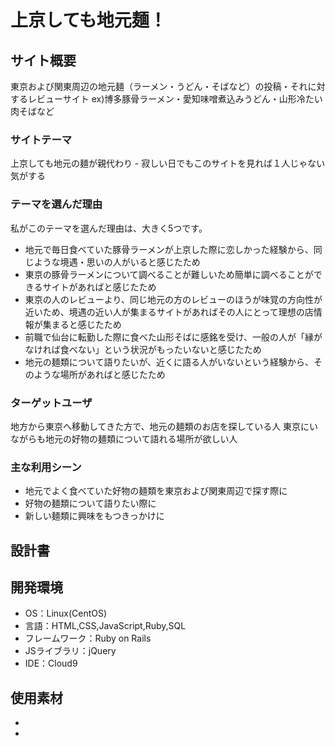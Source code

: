 # 上京しても地元麺！

## サイト概要
東京および関東周辺の地元麺（ラーメン・うどん・そばなど）の投稿・それに対するレビューサイト
ex)博多豚骨ラーメン・愛知味噌煮込みうどん・山形冷たい肉そばなど

### サイトテーマ
上京しても地元の麺が親代わり - 寂しい日でもこのサイトを見れば１人じゃない気がする

### テーマを選んだ理由
私がこのテーマを選んだ理由は、大きく5つです。
* 地元で毎日食べていた豚骨ラーメンが上京した際に恋しかった経験から、同じような境遇・思いの人がいると感じたため
* 東京の豚骨ラーメンについて調べることが難しいため簡単に調べることができるサイトがあればと感じたため
* 東京の人のレビューより、同じ地元の方のレビューのほうが味覚の方向性が近いため、境遇の近い人が集まるサイトがあればその人にとって理想の店情報が集まると感じたため
* 前職で仙台に転勤した際に食べた山形そばに感銘を受け、一般の人が「縁がなければ食べない」という状況がもったいないと感じたため
* 地元の麺類について語りたいが、近くに語る人がいないという経験から、そのような場所があればと感じたため

### ターゲットユーザ
地方から東京へ移動してきた方で、地元の麺類のお店を探している人
東京にいながらも地元の好物の麺類について語れる場所が欲しい人

### 主な利用シーン
* 地元でよく食べていた好物の麺類を東京および関東周辺で探す際に
* 好物の麺類について語りたい際に
* 新しい麺類に興味をもつきっかけに

## 設計書


## 開発環境
- OS：Linux(CentOS)
- 言語：HTML,CSS,JavaScript,Ruby,SQL
- フレームワーク：Ruby on Rails
- JSライブラリ：jQuery
- IDE：Cloud9

## 使用素材
-
-